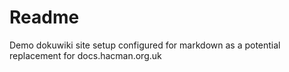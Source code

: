 # Readme

Demo dokuwiki site setup configured for markdown as a potential replacement for docs.hacman.org.uk
